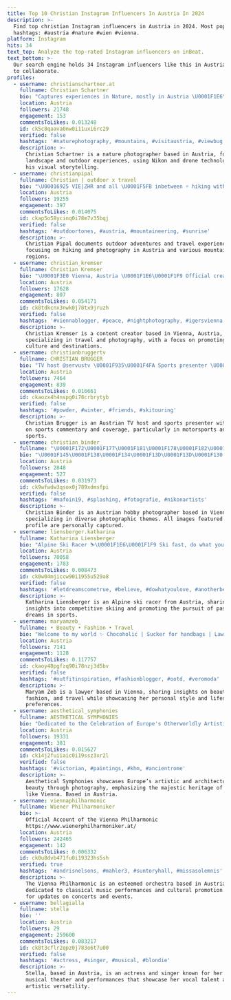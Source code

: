 ```yaml
---
title: Top 10 Christian Instagram Influencers In Austria In 2024
description: >-
  Find top christian Instagram influencers in Austria in 2024. Most popular
  hashtags: #austria #nature #wien #vienna.
platform: Instagram
hits: 34
text_top: Analyze the top-rated Instagram influencers on inBeat.
text_bottom: >-
  Our search engine holds 34 Instagram influencers like this in Austria for you
  to collaborate.
profiles:
  - username: christianschartner.at
    fullname: Christian Schartner
    bio: "Captures experiences in Nature, mostly in Austria \U0001F1E6\U0001F1F9 \U0001F4F7: Nikon Z 7 II + Mavic 2 info@christian-schartner.at ⛷ @atomicski \U0001F6A0 @skiamade \U0001F97E @merrelleu"
    location: Austria
    followers: 21748
    engagement: 153
    commentsToLikes: 0.013248
    id: ck5c8qaava0nw0i11uxi6rc29
    verified: false
    hashtags: '#naturephotography, #mountains, #visitaustria, #viewbug'
    description: >-
      Christian Schartner is a nature photographer based in Austria, focusing on
      landscape and outdoor experiences, using Nikon and drone technologies for
      his visual storytelling.
  - username: christianpipal
    fullname: Christian | outdoor x travel
    bio: "\U00016925 VIE|ZHR and all \U0001F5FB inbetween ☼ hiking with a camera \U0001F97E\U0001F4F7"
    location: Austria
    followers: 19255
    engagement: 397
    commentsToLikes: 0.014075
    id: ckap5o58ycinq0i78m7v35bqj
    verified: false
    hashtags: '#outdoortones, #austria, #mountaineering, #sunrise'
    description: >-
      Christian Pipal documents outdoor adventures and travel experiences,
      focusing on hiking and photography in Austria and various mountainous
      regions.
  - username: christian_kremser
    fullname: Christian Kremser
    bio: "\U0001F3E0 Vienna, Austria \U0001F1E6\U0001F1F9 Official creator for @visitaustria \U0001F4F8 Member of @igersaustria.at"
    location: Austria
    followers: 17628
    engagement: 807
    commentsToLikes: 0.054171
    id: ck8tdkcnx3nwk0j78tx9jruzh
    verified: false
    hashtags: '#viennablogger, #peace, #nightphotography, #igersvienna'
    description: >-
      Christian Kremser is a content creator based in Vienna, Austria,
      specializing in travel and photography, with a focus on promoting local
      culture and destinations.
  - username: christianbruggertv
    fullname: CHRISTIAN BRUGGER
    bio: "TV host @servustv \U0001F935\U0001F4FA Sports presenter \U0001F57A\U0001F3A5 Sports commentator \U0001F3A4\U0001F3A7 Sports aficionado \U0001F47B\U0001F919 I am from Austria \U0001F1E6\U0001F1F9\U0001F3D4 • • • @motogp"
    location: Austria
    followers: 7464
    engagement: 839
    commentsToLikes: 0.016661
    id: ckaozx4h4nspg0i78crbrytyb
    verified: false
    hashtags: '#powder, #winter, #friends, #skitouring'
    description: >-
      Christian Brugger is an Austrian TV host and sports presenter with a focus
      on sports commentary and coverage, particularly in motorsports and winter
      sports.
  - username: christian_binder_
    fullname: "\U0001F172\U0001F177\U0001F181\U0001F178\U0001F182\U0001F183\U0001F178\U0001F170\U0001F17D \U0001F171\U0001F178\U0001F17D\U0001F173\U0001F174\U0001F181 \U0001F17F\U0001F177\U0001F17E\U0001F183\U0001F17E\U0001F176\U0001F181\U0001F170\U0001F17F\U0001F177\U0001F188"
    bio: "\U0001F145\U0001F138\U0001F134\U0001F13D\U0001F13D\U0001F130 | \U0001F137\U0001F13E\U0001F131\U0001F131\U0001F148\U0001F13F\U0001F137\U0001F13E\U0001F143\U0001F13E\U0001F136\U0001F141\U0001F130\U0001F13F\U0001F137\U0001F148 Alles quer durch die Bank. Alle Fotos wurden von mir aufgenommen."
    location: Austria
    followers: 2848
    engagement: 527
    commentsToLikes: 0.031973
    id: ck9wfwdw3qsox0j789xdmsfpi
    verified: false
    hashtags: '#mafoin19, #splashing, #fotografie, #nikonartists'
    description: >-
      Christian Binder is an Austrian hobby photographer based in Vienna,
      specializing in diverse photographic themes. All images featured on his
      profile are personally captured.
  - username: liensberger.katharina
    fullname: Katharina Liensberger
    bio: "Alpine Ski Racer ⛷\U0001F1E6\U0001F1F9 Ski fast, do what you love, let dreams come true- and you‘ll see that everything is possible.\U0001F60D"
    location: Austria
    followers: 70058
    engagement: 1783
    commentsToLikes: 0.008473
    id: ck0w04mjiccw90i1955u529a8
    verified: false
    hashtags: '#letdreamscometrue, #believe, #dowhatyoulove, #anotherbestday'
    description: >-
      Katharina Liensberger is an Alpine ski racer from Austria, sharing
      insights into competitive skiing and promoting the pursuit of passion and
      dreams in sports.
  - username: maryamzeb_
    fullname: • Beauty • Fashion • Travel
    bio: "Welcome to my world ✨ Chocoholic | Sucker for handbags | Lawyer \U0001F4CDVienna"
    location: Austria
    followers: 7141
    engagement: 1128
    commentsToLikes: 0.117757
    id: ckaoy48pgfzq90i78nzj3d5bv
    verified: false
    hashtags: '#outfitinspiration, #fashionblogger, #ootd, #veromoda'
    description: >-
      Maryam Zeb is a lawyer based in Vienna, sharing insights on beauty,
      fashion, and travel while showcasing her personal style and lifestyle
      preferences.
  - username: aesthetical_symphonies
    fullname: AESTHETICAL SYMPHONIES
    bio: "Dedicated to the Celebration of Europe's Otherworldly Artistic and Architectural Magnificence and Majesty as seen through my photography. ⚜\U0001F3BC Vienna"
    location: Austria
    followers: 19331
    engagement: 381
    commentsToLikes: 0.015627
    id: ck14j2fuiiaic0i19ssz3xr2l
    verified: false
    hashtags: '#victorian, #paintings, #khm, #ancientrome'
    description: >-
      Aesthetical Symphonies showcases Europe’s artistic and architectural
      beauty through photography, emphasizing the majestic heritage of cities
      like Vienna. Based in Austria.
  - username: viennaphilharmonic
    fullname: Wiener Philharmoniker
    bio: >-
      Official Account of the Vienna Philharmonic
      https://www.wienerphilharmoniker.at/
    location: Austria
    followers: 242465
    engagement: 142
    commentsToLikes: 0.006332
    id: ck0u8dvb471fu0i19323hs5sh
    verified: true
    hashtags: '#andrisnelsons, #mahler3, #suntoryhall, #missasolemnis'
    description: >-
      The Vienna Philharmonic is an esteemed orchestra based in Austria,
      dedicated to classical music performances and cultural promotion. Follow
      for updates on concerts and events.
  - username: bellagialla
    fullname: stella
    bio: ''
    location: Austria
    followers: 29
    engagement: 259600
    commentsToLikes: 0.083217
    id: ck8t3cflr2qpz0j783o6t7u00
    verified: false
    hashtags: '#actress, #singer, #musical, #blondie'
    description: >-
      Stella, based in Austria, is an actress and singer known for her work in
      musical theater and performances that showcase her vocal talent and
      artistic versatility.
---
```


